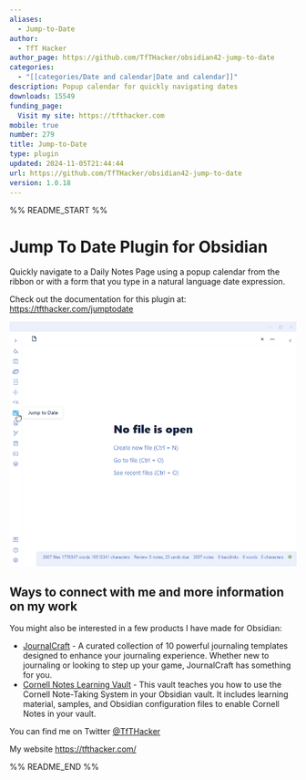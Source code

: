 ```yaml
---
aliases:
  - Jump-to-Date
author:
  - TfT Hacker
author_page: https://github.com/TfTHacker/obsidian42-jump-to-date
categories:
  - "[[categories/Date and calendar|Date and calendar]]"
description: Popup calendar for quickly navigating dates
downloads: 15549
funding_page:
  Visit my site: https://tfthacker.com
mobile: true
number: 279
title: Jump-to-Date
type: plugin
updated: 2024-11-05T21:44:44
url: https://github.com/TfTHacker/obsidian42-jump-to-date
version: 1.0.18
---
```


%% README_START %%

# Jump To Date Plugin for Obsidian

Quickly navigate to a Daily Notes Page using a popup calendar from the ribbon or with a form that you type in a natural language date expression.

Check out the documentation for this plugin at: https://tfthacker.com/jumptodate

![Feature Preview](https://raw.githubusercontent.com/TfTHacker/obsidian42-jump-to-date/HEAD/FeaturePreview-ribbon.gif)

## Ways to connect with me and more information on my work

You might also be interested in a few products I have made for Obsidian:

- [JournalCraft](https://tfthacker.com/jco) - A curated collection of 10 powerful journaling templates designed to enhance your journaling experience. Whether new to journaling or looking to step up your game, JournalCraft has something for you.
- [Cornell Notes Learning Vault](https://tfthacker.com/cornell-notes) - This vault teaches you how to use the Cornell Note-Taking System in your Obsidian vault. It includes learning material, samples, and Obsidian configuration files to enable Cornell Notes in your vault.

You can find me on Twitter [@TfTHacker](https://twitter.com/TfTHacker)

My website https://tfthacker.com/


%% README_END %%